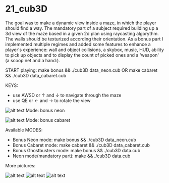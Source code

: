 # 21_cub3D

The goal was to make a dynamic view inside a maze, in which the player should find a way. The mandatory part of a subject required building up a 3d view of the maze based in a given 2d plan using raycasting algorythm. The walls should be texturized according their orientation.
As a bonus part I implemented multiple regimes and added some features to enhance a player's experience: wall and object collisions, a skybox, music, HUD, ability to pick up objects and to display the count of picked ones and a 'weapon' (a scoop net and a hand:). 

START playing:
make bonus && ./cub3D data_neon.cub     OR     make cabaret && ./cub3D data_cabaret.cub

KEYS:
- use AWSD or ↑ and ↓ to navigate through the maze
- use QE or ← and → to rotate the view



![alt text](rendered_scenes/neon1.png)
Mode: bonus neon

![alt text](rendered_scenes/fire1.png)
Mode: bonus cabaret



Available MODES:
- Bonus Neon mode:            make bonus && ./cub3D data_neon.cub
- Bonus Cabaret mode:         make cabaret && ./cub3D data_cabaret.cub
- Bonus Ghostbusters mode:    make bonus && ./cub3D data.cub
- Neon mode(mandatory part):  make && ./cub3D data.cub

More pictures:

![alt text](rendered_scenes/fire2.png)
![alt text](rendered_scenes/ghost1.png)
![alt text](rendered_scenes/neon2.png)

